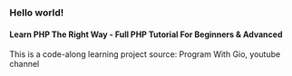 ### Hello world!

#### Learn PHP The Right Way - Full PHP Tutorial For Beginners & Advanced

This is a code-along learning project
source: Program With Gio, youtube channel
